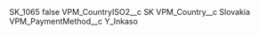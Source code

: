 <?xml version="1.0" encoding="UTF-8"?>
<CustomMetadata xmlns="http://soap.sforce.com/2006/04/metadata" xmlns:xsi="http://www.w3.org/2001/XMLSchema-instance" xmlns:xsd="http://www.w3.org/2001/XMLSchema">
    <label>SK_1065</label>
    <protected>false</protected>
    <values>
        <field>VPM_CountryISO2__c</field>
        <value xsi:type="xsd:string">SK</value>
    </values>
    <values>
        <field>VPM_Country__c</field>
        <value xsi:type="xsd:string">Slovakia</value>
    </values>
    <values>
        <field>VPM_PaymentMethod__c</field>
        <value xsi:type="xsd:string">Y_Inkaso</value>
    </values>
</CustomMetadata>
